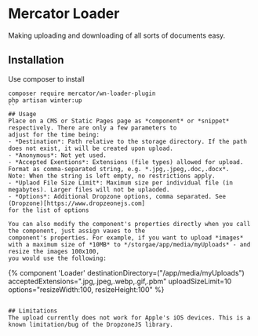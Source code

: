 # Mercator Loader
Making uploading and downloading of all sorts of documents easy.

## Installation
Use composer to install
```
composer require mercator/wn-loader-plugin
php artisan winter:up
``
## Usage
Place on a CMS or Static Pages page as *component* or *snippet* respectively. There are only a few parameters to 
adjust for the time being:
- *Destination*: Path relative to the storage directory. If the path does not exist, it will be created upon upload.
- *Anonymous*: Not yet used.
- *Accepted Exentions*: Extensions (file types) allowed for upload. Format as comma-separated string, e.g. *.jpg,.jpeg,.doc,.docx*. 
Note: When the string is left empty, no restrictions apply.
- *Uplaod File Size Limit*: Maximum size per individual file (in megabytes). Larger files will not be uplaoded.
- *Options*: Additional Dropzone options, comma separated. See (Dropzone)[https://www.dropzeonejs.com] 
for the list of options

You can also modify the component's properties directly when you call the component, just assign vaues to the
component's properties. For example, if you want to upload *images* with a maximum size of *10MB* to */storgae/app/media/myUploads* - and resize the images 100x100,
you would use the following:

```
{% component 'Loader' destinationDirectory=("/app/media/myUploads") acceptedExtensions=".jpg,.jpeg,.webp,.gif,.pbm" uploadSizeLimit=10 options="resizeWidth:100, resizeHeight:100" %}
```

## Limitations
The upload currently does not work for Apple's iOS devices. This is a known limitation/bug of the DropzoneJS library.


